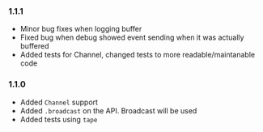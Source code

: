 ### 1.1.1

- Minor bug fixes when logging buffer
- Fixed bug when debug showed event sending when it was actually buffered
- Added tests for Channel, changed tests to more readable/maintanable code

### 1.1.0

- Added ```Channel``` support
- Added ```.broadcast``` on the API. Broadcast will be used
- Added tests using ```tape```